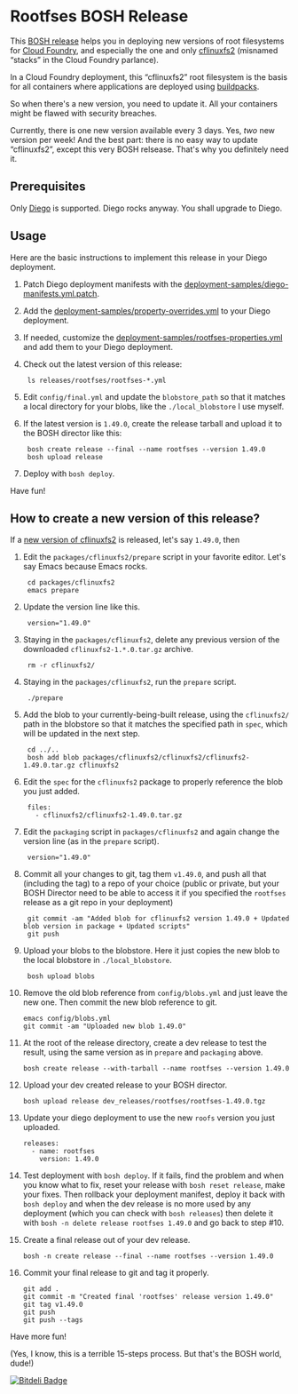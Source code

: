 Rootfses BOSH Release
=====================

This [BOSH release](http://bosh.io/docs/release.html) helps you in deploying
new versions of root filesystems for [Cloud Foundry](https://github.com/cloudfoundry/cf-release),
and especially the one and only
[cflinuxfs2](https://github.com/cloudfoundry/stacks) (misnamed “stacks” in the
Cloud Foundry parlance).

In a Cloud Foundry deployment, this “cflinuxfs2” root filesystem is the basis
for all containers where applications are deployed using
[buildpacks](http://docs.gstack.io/app-and-context/#a-buildpack).

So when there's a new version, you need to update it. All your containers
might be flawed with security breaches.

Currently, there is one new version available every 3 days. Yes, *two* new
version per week! And the best part: there is no easy way to update
“cflinuxfs2”, except this very BOSH relsease. That's why you definitely need
it.


Prerequisites
-------------

Only [Diego](https://github.com/cloudfoundry-incubator/diego-release) is
supported. Diego rocks anyway. You shall upgrade to Diego.


Usage
-----

Here are the basic instructions to implement this release in your Diego
deployment.

1. Patch Diego deployment manifests with the
   [deployment-samples/diego-manifests.yml.patch](./deployment-samples/diego-manifests.yml.patch).

2. Add the [deployment-samples/property-overrides.yml](./deployment-samples/property-overrides.yml)
   to your Diego deployment.

3. If needed, customize the [deployment-samples/rootfses-properties.yml](./deployment-samples/rootfses-properties.yml)
   and add them to your Diego deployment.

4. Check out the latest version of this release:

        ls releases/rootfses/rootfses-*.yml

5. Edit `config/final.yml` and update the `blobstore_path` so that it matches
   a local directory for your blobs, like the `./local_blobstore` I use myself.

6. If the latest version is `1.49.0`, create the release tarball and upload it
   to the BOSH director like this:

        bosh create release --final --name rootfses --version 1.49.0
        bosh upload release

7. Deploy with `bosh deploy`.

Have fun!


How to create a new version of this release?
--------------------------------------------

If a [new version of cflinuxfs2](https://github.com/cloudfoundry/stacks/releases)
is released, let's say `1.49.0`, then

1. Edit the `packages/cflinuxfs2/prepare` script in your favorite editor.
   Let's say Emacs because Emacs rocks.

        cd packages/cflinuxfs2
        emacs prepare

2. Update the version line like this.

        version="1.49.0"

3. Staying in the `packages/cflinuxfs2`, delete any previous version of the
   downloaded `cflinuxfs2-1.*.0.tar.gz` archive.

        rm -r cflinuxfs2/

4. Staying in the `packages/cflinuxfs2`, run the `prepare` script.

        ./prepare

5. Add the blob to your currently-being-built release, using the `cflinuxfs2/`
   path in the blobstore so that it matches the specified path in `spec`,
   which will be updated in the next step.

        cd ../..
        bosh add blob packages/cflinuxfs2/cflinuxfs2/cflinuxfs2-1.49.0.tar.gz cflinuxfs2

6. Edit the `spec` for the `cflinuxfs2` package to properly reference the blob
   you just added.

        files:
          - cflinuxfs2/cflinuxfs2-1.49.0.tar.gz

7. Edit the `packaging` script in `packages/cflinuxfs2` and again change the
   version line (as in the `prepare` script).

        version="1.49.0"

8. Commit all your changes to git, tag them `v1.49.0`, and push all that
   (including the tag) to a repo of your choice (public or private, but your
   BOSH Director need to be able to access it if you specified the `rootfses`
   release as a git repo in your deployment)

        git commit -am "Added blob for cflinuxfs2 version 1.49.0 + Updated blob version in package + Updated scripts"
        git push


9. Upload your blobs to the blobstore. Here it just copies the new blob to the
   local blobstore in `./local_blobstore`.

        bosh upload blobs

10. Remove the old blob reference from `config/blobs.yml` and just leave the
    new one. Then commit the new blob reference to git.

        emacs config/blobs.yml
        git commit -am "Uploaded new blob 1.49.0"

11. At the root of the release directory, create a dev release to test the
    result, using the same version as in `prepare` and `packaging` above.

        bosh create release --with-tarball --name rootfses --version 1.49.0

12. Upload your dev created release to your BOSH director.

        bosh upload release dev_releases/rootfses/rootfses-1.49.0.tgz

13. Update your diego deployment to use the new `roofs` version you just
    uploaded.

        releases:
          - name: rootfses
            version: 1.49.0

14. Test deployment with `bosh deploy`. If it fails, find the problem and when
    you know what to fix, reset your release with `bosh reset release`, make
    your fixes. Then rollback your deployment manifest, deploy it back with
    `bosh deploy` and when the dev release is no more used by any deployment
    (which you can check with `bosh releases`) then delete it with
    `bosh -n delete release rootfses 1.49.0` and go back to step #10.

15. Create a final release out of your dev release.

        bosh -n create release --final --name rootfses --version 1.49.0

16. Commit your final release to git and tag it properly.

        git add .
        git commit -m "Created final 'rootfses' release version 1.49.0"
        git tag v1.49.0
        git push
        git push --tags

Have more fun!

(Yes, I know, this is a terrible 15-steps process. But that's the BOSH world,
dude!)


[![Bitdeli Badge](https://d2weczhvl823v0.cloudfront.net/bgandon/rootfses-boshrelease/trend.png)](https://bitdeli.com/free "Bitdeli Badge")

